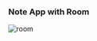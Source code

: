 ### Note App with Room

![room](https://user-images.githubusercontent.com/27923352/181924098-1bea4423-c298-4dbc-893e-9ba00bc20d80.gif)
